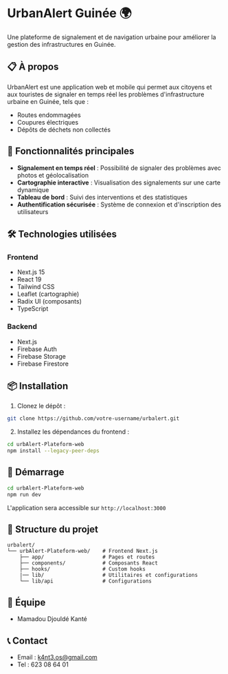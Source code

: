 # UrbanAlert Guinée 🌍

Une plateforme de signalement et de navigation urbaine pour améliorer la gestion des infrastructures en Guinée.

## 📋 À propos

UrbanAlert est une application web et mobile qui permet aux citoyens et aux touristes de signaler en temps réel les problèmes d'infrastructure urbaine en Guinée, tels que :

- Routes endommagées
- Coupures électriques
- Dépôts de déchets non collectés

## 🚀 Fonctionnalités principales

- **Signalement en temps réel** : Possibilité de signaler des problèmes avec photos et géolocalisation
- **Cartographie interactive** : Visualisation des signalements sur une carte dynamique
- **Tableau de bord** : Suivi des interventions et des statistiques
- **Authentification sécurisée** : Système de connexion et d'inscription des utilisateurs

## 🛠 Technologies utilisées

### Frontend

- Next.js 15
- React 19
- Tailwind CSS
- Leaflet (cartographie)
- Radix UI (composants)
- TypeScript

### Backend

- Next.js
- Firebase Auth
- Firebase Storage
- Firebase Firestore

## 📦 Installation

1. Clonez le dépôt :

```bash
git clone https://github.com/votre-username/urbalert.git
```

2. Installez les dépendances du frontend :

```bash
cd urbAlert-Plateform-web
npm install --legacy-peer-deps
```

## 🚀 Démarrage

```bash
cd urbAlert-Plateform-web
npm run dev
```

L'application sera accessible sur `http://localhost:3000`

## 📱 Structure du projet

```
urbalert/
└── urbAlert-Plateform-web/    # Frontend Next.js
    ├── app/                   # Pages et routes
    ├── components/            # Composants React
    ├── hooks/                 # Custom hooks
    |── lib/                   # Utilitaires et configurations
    └── lib/api                # Configurations
```

## 👥 Équipe

- Mamadou Djouldé Kanté

## 📞 Contact

- Email : k4nt3.os@gmail.com
- Tel : 623 08 64 01
